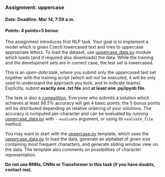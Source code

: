 ### Assignment: uppercase
#### Date: Deadline: Mar 14, 7:59 a.m.
#### Points: 4 points+5 bonus

This assignment introduces first NLP task. Your goal is to implement a model
which is given Czech lowercased text and tries to uppercase appropriate letters.
To load the dataset, use
[uppercase_data.py](https://github.com/ufal/npfl114/tree/past-2122/labs/03/uppercase_data.py)
module which loads (and if required also downloads) the data. While the training
and the development sets are in correct case, the test set is lowercased.

This is an _open-data task_, where you submit only the uppercased test set
together with the training script (which will not be executed, it will be
only used to understand the approach you took, and to indicate teams).
Explicitly, submit **exactly one .txt file** and **at least one .py/ipynb file**.

The task is also a [_competition_](https://ufal.mff.cuni.cz/courses/npfl114/2122-summer#competitions). Everyone who submits
a solution which achieves at least _98.5%_ accuracy will get 4 basic points; the
5 bonus points will be distributed depending on relative ordering of your
solutions. The accuracy is computed per-character and can be evaluated
by running [uppercase_data.py](https://github.com/ufal/npfl114/tree/past-2122/labs/03/uppercase_data.py)
with `--evaluate` argument, or using its `evaluate_file` method.

You may want to start with the
[uppercase.py](https://github.com/ufal/npfl114/tree/past-2122/labs/03/uppercase.py)
template, which uses the
[uppercase_data.py](https://github.com/ufal/npfl114/tree/past-2122/labs/03/uppercase_data.py)
to load the data, generate an alphabet of given size containing most frequent
characters, and generate sliding window view on the data. The template also
comments on possibilities of character representation.

**Do not use RNNs, CNNs or Transformer in this task (if you have doubts, contact me).**
